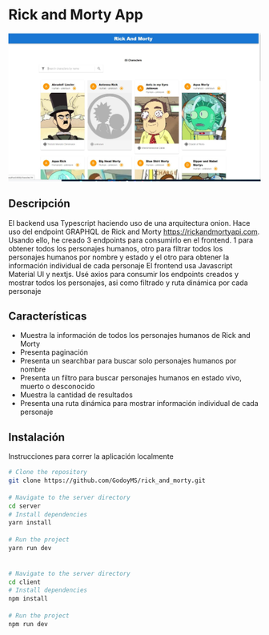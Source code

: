# Rick and Morty App

![Rick and Morty Logo](caputra.JPG)



## Descripción
El backend usa Typescript haciendo uso de una arquitectura onion. Hace uso del endpoint GRAPHQL de Rick and Morty https://rickandmortyapi.com. Usando ello, he creado 3 endpoints para consumirlo en el frontend. 1 para obtener todos los personajes humanos, otro para filtrar todos los personajes humanos por nombre y estado y el otro para obtener la información individual de cada personaje
El frontend usa Javascript Material UI y nextjs. Usé axios para consumir los endpoints creados y mostrar todos los personajes, asi como filtrado y ruta dinámica por cada personaje

## Características

- Muestra la información de todos los personajes humanos de Rick and Morty
- Presenta paginación 
- Presenta un searchbar para buscar solo personajes humanos por nombre
- Presenta un filtro para buscar  personajes humanos en estado vivo, muerto o desconocido
- Muestra la cantidad de resultados
- Presenta una ruta dinámica para mostrar información individual de cada personaje



## Instalación 

Instrucciones para correr la aplicación localmente

```bash
# Clone the repository
git clone https://github.com/GodoyMS/rick_and_morty.git

# Navigate to the server directory
cd server
# Install dependencies
yarn install

# Run the project 
yarn run dev


# Navigate to the server directory
cd client
# Install dependencies
npm install

# Run the project 
npm run dev






